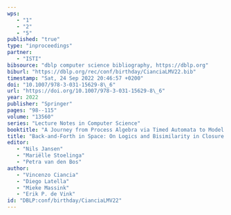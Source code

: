 ```yaml
---
wps: 
   - "1"
   - "2"
   - "5"
published: "true"
type: "inproceedings"
partner: 
   - "ISTI"
bibsource: "dblp computer science bibliography, https://dblp.org"
biburl: "https://dblp.org/rec/conf/birthday/CianciaLMV22.bib"
timestamp: "Sat, 24 Sep 2022 20:46:57 +0200"
doi: "10.1007/978-3-031-15629-8\_6"
url: "https://doi.org/10.1007/978-3-031-15629-8\_6"
year: 2022
publisher: "Springer"
pages: "98--115"
volume: "13560"
series: "Lecture Notes in Computer Science"
booktitle: "A Journey from Process Algebra via Timed Automata to Model Learning - Essays Dedicated to Frits Vaandrager on the Occasion of His 60th Birthday"
title: "Back-and-Forth in Space: On Logics and Bisimilarity in Closure Spaces"
editor: 
   - "Nils Jansen"
   - "Mariëlle Stoelinga"
   - "Petra van den Bos"
author: 
   - "Vincenzo Ciancia"
   - "Diego Latella"
   - "Mieke Massink"
   - "Erik P. de Vink"
id: "DBLP:conf/birthday/CianciaLMV22"
---
```

